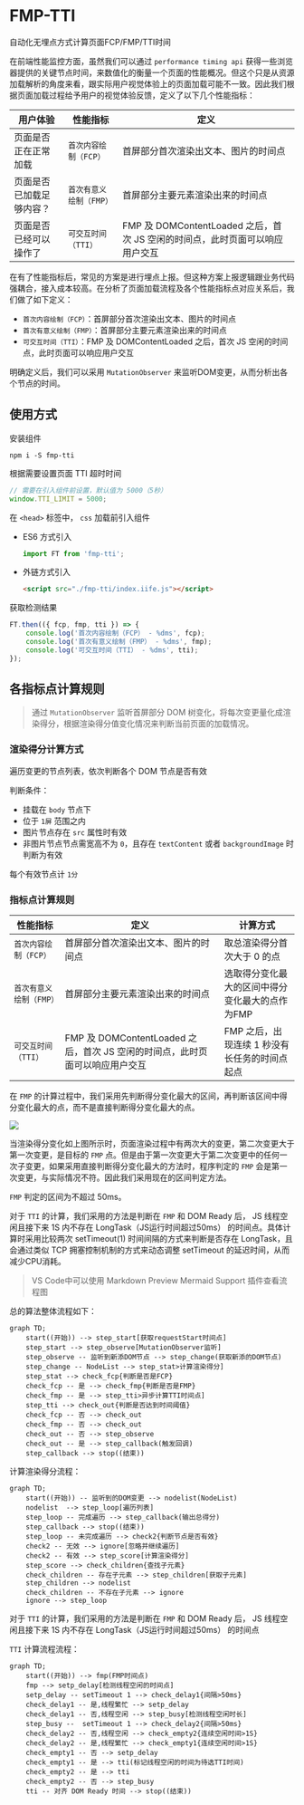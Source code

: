# FMP-TTI
自动化无埋点方式计算页面FCP/FMP/TTI时间

在前端性能监控方面，虽然我们可以通过 `performance timing api` 获得一些浏览器提供的关键节点时间，来数值化的衡量一个页面的性能概况。但这个只是从资源加载解析的角度来看，跟实际用户视觉体验上的页面加载可能不一致。因此我们根据页面加载过程给予用户的视觉体验反馈，定义了以下几个性能指标：

| 用户体验 | 性能指标 | 定义 |
| - | - | - |
| 页面是否正在正常加载 | `首次内容绘制（FCP）` | 首屏部分首次渲染出文本、图片的时间点 |
| 页面是否已加载足够内容？ | `首次有意义绘制（FMP）` | 首屏部分主要元素渲染出来的时间点 |
| 页面是否已经可以操作了 | `可交互时间（TTI）` | FMP 及 DOMContentLoaded 之后，首次 JS 空闲的时间点，此时页面可以响应用户交互 |

在有了性能指标后，常见的方案是进行埋点上报。但这种方案上报逻辑跟业务代码强耦合，接入成本较高。在分析了页面加载流程及各个性能指标点对应关系后，我们做了如下定义：
- `首次内容绘制（FCP）`：首屏部分首次渲染出文本、图片的时间点
- `首次有意义绘制（FMP）`：首屏部分主要元素渲染出来的时间点
- `可交互时间（TTI）`：FMP 及 DOMContentLoaded 之后，首次 JS 空闲的时间点，此时页面可以响应用户交互

明确定义后，我们可以采用 `MutationObserver` 来监听DOM变更，从而分析出各个节点的时间。

## 使用方式

安装组件

```shell
npm i -S fmp-tti
```

根据需要设置页面 TTI 超时时间

```js
// 需要在引入组件前设置，默认值为 5000（5秒）
window.TTI_LIMIT = 5000;
```

在 `<head>` 标签中， `css` 加载前引入组件

- ES6 方式引入
    ```js
    import FT from 'fmp-tti';
    ```
- 外链方式引入
    ```html
    <script src="./fmp-tti/index.iife.js"></script>
    ```

获取检测结果

```js
FT.then(({ fcp, fmp, tti }) => {
    console.log('首次内容绘制（FCP） - %dms', fcp);
    console.log('首次有意义绘制（FMP） - %dms', fmp);
    console.log('可交互时间（TTI） - %dms', tti);
});
```

## 各指标点计算规则

> 通过 `MutationObserver` 监听首屏部分 DOM 树变化，将每次变更量化成渲染得分，根据渲染得分值变化情况来判断当前页面的加载情况。

### 渲染得分计算方式

遍历变更的节点列表，依次判断各个 DOM 节点是否有效

判断条件：
- 挂载在 `body` 节点下
- 位于 `1屏` 范围之内
- 图片节点存在 `src` 属性时有效
- 非图片节点节点需宽高不为 `0`，且存在 `textContent` 或者 `backgroundImage` 时判断为有效

每个有效节点计 `1分`

### 指标点计算规则

| 性能指标 | 定义 | 计算方式 |
|-|-|-
| `首次内容绘制（FCP）` | 首屏部分首次渲染出文本、图片的时间点 | 取总渲染得分首次大于 0 的点 |
| `首次有意义绘制（FMP）` | 首屏部分主要元素渲染出来的时间点 | 选取得分变化最大的区间中得分变化最大的点作为FMP |
| `可交互时间（TTI）` | FMP 及 DOMContentLoaded 之后，首次 JS 空闲的时间点，此时页面可以响应用户交互 | FMP 之后，出现连续 1 秒没有长任务的时间点起点 |

在 `FMP` 的计算过程中，我们采用先判断得分变化最大的区间，再判断该区间中得分变化最大的点，而不是直接判断得分变化最大的点。

![](https://y.gtimg.cn/music/common/upload/t_cm3_photo_publish/1742624.png)

当渲染得分变化如上图所示时，页面渲染过程中有两次大的变更，第二次变更大于第一次变更，是目标的 `FMP` 点。但是由于第一次变更大于第二次变更中的任何一次子变更，如果采用直接判断得分变化最大的方法时，程序判定的 `FMP` 会是第一次变更，与实际情况不符。因此我们采用现在的区间判定方法。

`FMP` 判定的区间为不超过 50ms。

对于 `TTI` 的计算，我们采用的方法是判断在 `FMP` 和 DOM Ready 后， JS 线程空闲且接下来 1S 内不存在 LongTask（JS运行时间超过50ms） 的时间点。具体计算时采用比较两次 setTimeout(1) 时间间隔的方式来判断是否存在 LongTask，且会通过类似 TCP 拥塞控制机制的方式来动态调整 setTimeout 的延迟时间，从而减少CPU消耗。

> VS Code中可以使用 Markdown Preview Mermaid Support 插件查看流程图

总的算法整体流程如下：
```mermaid
graph TD;
    start((开始)) --> step_start[获取requestStart时间点]
    step_start --> step_observe[MutationObserver监听]
    step_observe -- 监听到新添DOM节点 --> step_change(获取新添的DOM节点)
    step_change -- NodeList --> step_stat>计算渲染得分]
    step_stat --> check_fcp{判断是否是FCP}
    check_fcp -- 是 --> check_fmp{判断是否是FMP}
    check_fmp -- 是 --> step_tti>异步计算TTI时间点]
    step_tti --> check_out{判断是否达到时间阈值}
    check_fcp -- 否 --> check_out
    check_fmp -- 否 --> check_out
    check_out -- 否 --> step_observe
    check_out -- 是 --> step_callback(触发回调)
    step_callback --> stop((结束))
```

计算渲染得分流程：
```mermaid
graph TD;
    start((开始)) -- 监听到的DOM变更 --> nodelist(NodeList)
    nodelist  --> step_loop[遍历列表]
    step_loop -- 完成遍历 --> step_callback(输出总得分)
    step_callback --> stop((结束))
    step_loop -- 未完成遍历 --> check2{判断节点是否有效}
    check2 -- 无效 --> ignore[忽略并继续遍历]
    check2 -- 有效 --> step_score[计算渲染得分]
    step_score --> check_children{查找子元素}
    check_children -- 存在子元素 --> step_children[获取子元素]
    step_children --> nodelist
    check_children -- 不存在子元素 --> ignore
    ignore --> step_loop
```

对于 `TTI` 的计算，我们采用的方法是判断在 `FMP` 和 DOM Ready 后， JS 线程空闲且接下来 1S 内不存在 LongTask（JS运行时间超过50ms） 的时间点

`TTI` 计算流程流程：
```mermaid
graph TD;
    start((开始)) --> fmp(FMP时间点)
    fmp --> setp_delay[检测线程空闲的时间点]
    setp_delay -- setTimeout 1 --> check_delay1{间隔>50ms}
    check_delay1 -- 是,线程繁忙 --> setp_delay
    check_delay1 -- 否,线程空闲 --> step_busy[检测线程空闲时长]
    step_busy --  setTimeout 1 --> check_delay2{间隔>50ms}
    check_delay2 -- 否,线程空闲 --> check_empty2{连续空闲时间>1S}
    check_delay2 -- 是,线程繁忙 --> check_empty1{连续空闲时间>1S}
    check_empty1 -- 否 --> setp_delay
    check_empty1 -- 是 --> tti(标记线程空闲的时间为待选TTI时间)
    check_empty2 -- 是 --> tti
    check_empty2 -- 否 --> step_busy
    tti -- 对齐 DOM Ready 时间 --> stop((结束))
```
